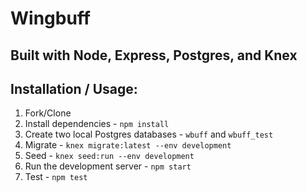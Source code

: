 # Wingbuff

## Built with Node, Express, Postgres, and Knex

## Installation / Usage:

1. Fork/Clone
1. Install dependencies - `npm install`
1. Create two local Postgres databases - `wbuff` and `wbuff_test`
1. Migrate - `knex migrate:latest --env development`
1. Seed - `knex seed:run --env development`
1. Run the development server - `npm start`
1. Test - `npm test`